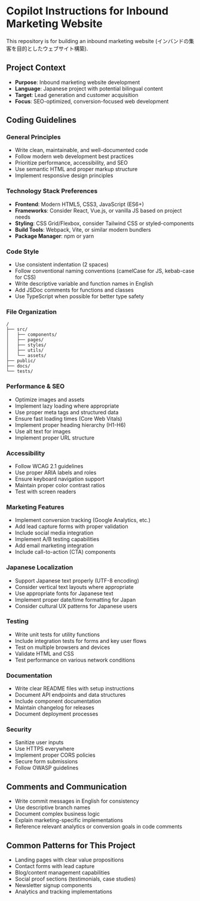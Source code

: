 # Copilot Instructions for Inbound Marketing Website

This repository is for building an inbound marketing website (インバンドの集客を目的としたウェブサイト構築). 

## Project Context

- **Purpose**: Inbound marketing website development
- **Language**: Japanese project with potential bilingual content
- **Target**: Lead generation and customer acquisition
- **Focus**: SEO-optimized, conversion-focused web development

## Coding Guidelines

### General Principles
- Write clean, maintainable, and well-documented code
- Follow modern web development best practices
- Prioritize performance, accessibility, and SEO
- Use semantic HTML and proper markup structure
- Implement responsive design principles

### Technology Stack Preferences
- **Frontend**: Modern HTML5, CSS3, JavaScript (ES6+)
- **Frameworks**: Consider React, Vue.js, or vanilla JS based on project needs
- **Styling**: CSS Grid/Flexbox, consider Tailwind CSS or styled-components
- **Build Tools**: Webpack, Vite, or similar modern bundlers
- **Package Manager**: npm or yarn

### Code Style
- Use consistent indentation (2 spaces)
- Follow conventional naming conventions (camelCase for JS, kebab-case for CSS)
- Write descriptive variable and function names in English
- Add JSDoc comments for functions and classes
- Use TypeScript when possible for better type safety

### File Organization
```
/
├── src/
│   ├── components/
│   ├── pages/
│   ├── styles/
│   ├── utils/
│   └── assets/
├── public/
├── docs/
└── tests/
```

### Performance & SEO
- Optimize images and assets
- Implement lazy loading where appropriate
- Use proper meta tags and structured data
- Ensure fast loading times (Core Web Vitals)
- Implement proper heading hierarchy (H1-H6)
- Use alt text for images
- Implement proper URL structure

### Accessibility
- Follow WCAG 2.1 guidelines
- Use proper ARIA labels and roles
- Ensure keyboard navigation support
- Maintain proper color contrast ratios
- Test with screen readers

### Marketing Features
- Implement conversion tracking (Google Analytics, etc.)
- Add lead capture forms with proper validation
- Include social media integration
- Implement A/B testing capabilities
- Add email marketing integration
- Include call-to-action (CTA) components

### Japanese Localization
- Support Japanese text properly (UTF-8 encoding)
- Consider vertical text layouts where appropriate
- Use appropriate fonts for Japanese text
- Implement proper date/time formatting for Japan
- Consider cultural UX patterns for Japanese users

### Testing
- Write unit tests for utility functions
- Include integration tests for forms and key user flows
- Test on multiple browsers and devices
- Validate HTML and CSS
- Test performance on various network conditions

### Documentation
- Write clear README files with setup instructions
- Document API endpoints and data structures
- Include component documentation
- Maintain changelog for releases
- Document deployment processes

### Security
- Sanitize user inputs
- Use HTTPS everywhere
- Implement proper CORS policies
- Secure form submissions
- Follow OWASP guidelines

## Comments and Communication
- Write commit messages in English for consistency
- Use descriptive branch names
- Document complex business logic
- Explain marketing-specific implementations
- Reference relevant analytics or conversion goals in code comments

## Common Patterns for This Project
- Landing pages with clear value propositions
- Contact forms with lead capture
- Blog/content management capabilities
- Social proof sections (testimonials, case studies)
- Newsletter signup components
- Analytics and tracking implementations